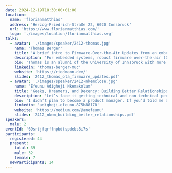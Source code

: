 ```yaml
---
date: 2024-12-19T18:30:00+01:00
location:
  name: 'florianmatthias'
  address: 'Herzog-Friedrich-Straße 22, 6020 Innsbruck'
  url: 'https://www.florianmatthias.com/'
  logo: './images/location/florianmatthias.svg'
talks:
  - avatar: './images/speaker/2412-thomas.jpg'
    name: 'Thomas Berger'
    title: 'A brief intro to Firmware-Over-the-Air Updates from an embedded device perspective'
    description: 'For embedded systems, robust firmware over-the-air (OTA) updates are essential. They ensure data protection, update integrity, and fast recovery from failures or attacks. As connected devices grow, fail-safe OTA updates are increasingly critical to prevent unauthorized access and system disruptions. Thomas will give a brief overview of the basic principles and some of the challenges.'
    bio: 'Thomas is an alumni of the University of Innsbruck with more than 15 years of experience in IoT in various industries. He started his career at General Electrics Healthcare as a C++ developer in the field of X-ray machine connectivity. His interest in the connectivity topic brought him to a measurement device manufacturer, which he led as General Manager for the last 4 years, before moving to a Munich based IoT consulting company called Concept Reply GmbH, where he is currently responsible for the Embedded Development department as Senior Manager.'
    linkedin: 'thomas-berger-muc'
    website: 'https://riedmann.dev/'
    slides: '2412_thomas_ota_firmware_updates.pdf'
  - avatar: './images/speaker/2412-nkemclose.jpg'
    name: 'Efeunu Adigheji Nkemakolam'
    title: 'Geeks, Dreamers, and Decency: Building Better Relationships in Tech'
    description: 'Let’s face it getting technical and non-technical people to work seamlessly together can feel like herding cats, but it doesn’t have to be that way. Drawing from years of navigating the chaotic but rewarding world of product management (and yes, babysitting engineers), this talk dives into the art of bridging the gap between “geeks” and “non-geeks” in tech. We’ll explore real-world strategies for fostering better collaboration, sprinkled with humor, a dash of personal experience, and one guiding principle: being decent human beings goes a long way. Whether you’re the tech wizard or the big-picture dreamer, you’ll walk away with practical tips and maybe even a few laughs. Let’s turn the “us vs. them” dynamic into a team win. Ready to dive in? Let’s do this!'
    bio: 'I didn’t plan to become a product manager. If you’d told me about product management five years ago, I probably would’ve smiled and nodded like I knew what it was, only to Google it later. But somehow, this role found me while I was working as a UI designer for a startup. Fast forward to today, I’ve worked as a product manager at companies of all stages. And no, I’m not a project manager please stop asking. My days are a mix of babysitting software engineers, being the voice of reason to leadership teams, and occasionally pretending I have all the answers. When I’m not doing that, you’ll find me escaping reality through cooking, anime, and video games. I’m currently pursuing my master’s degree at the University of Innsbruck, diving deeper into all things tech and strategy. Today, I want to share some hard-earned lessons on building better relationships between technical and non-technical people lessons that start with one simple thing: being decent to each other. '
    linkedin: 'adigheji-efeunu-875b88170'
    website: 'https://medium.com/@anefeunu'
    slides: '2412_nkem_building_better_relationships.pdf'
speakers:
  male: 2
eventId: '69srtjfqrffnpbdtspdebs8i7s'
participants:
  registered: 44
  present:
    total: 39
    male: 32
    female: 7
  newParticipants: 14
---
```

